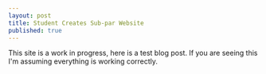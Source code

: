 ```yaml
---
layout: post
title: Student Creates Sub-par Website
published: true
---
```


This site is a work in progress, here is a test blog post.
If you are seeing this I'm assuming everything is working correctly.
